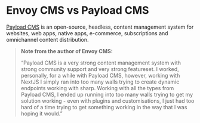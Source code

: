# Envoy CMS vs Payload CMS

[Payload CMS](https://payloadcms.com/) is an open-source, headless, content
management system for websites, web apps, native apps, e-commerce,
subscriptions and omnichannel content distribution.

> **Note from the author of Envoy CMS:**
>
> “Payload CMS is a very strong content management system with strong community
> support and very strong featureset. I worked, personally, for a while with
> Payload CMS, however, working with NextJS I simply ran into too many walls
> trying to create dynamic endpoints working with sharp. Working with all the
> types from Payload CMS, I ended up running into too many walls trying to get
> my solution working - even with plugins and customisations, I just had too
> hard of a time trying to get something working in the way that I was hoping
> it would.”
